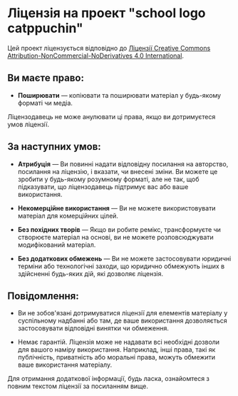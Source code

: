 # Ліцензія на проект "school logo catppuchin"

Цей проект ліцензується відповідно до [Ліцензії Creative Commons Attribution-NonCommercial-NoDerivatives 4.0 International](https://creativecommons.org/licenses/by-nc-nd/4.0/legalcode).

## Ви маєте право:

- **Поширювати** — копіювати та поширювати матеріал у будь-якому форматі чи медіа.

Ліцензодавець не може анулювати ці права, якщо ви дотримуєтеся умов ліцензії.

## За наступних умов:

- **Атрибуція** — Ви повинні надати відповідну посилання на авторство, посилання на ліцензію, і вказати, чи внесені зміни. Ви можете це зробити у будь-якому розумному форматі, але не так, щоб підказувати, що ліцензодавець підтримує вас або ваше використання.

- **Некомерційне використання** — Ви не можете використовувати матеріал для комерційних цілей.

- **Без похідних творів** — Якщо ви робите ремікс, трансформуєте чи створюєте матеріал на основі, ви не можете розповсюджувати модифікований матеріал.

- **Без додаткових обмежень** — Ви не можете застосовувати юридичні терміни або технологічні заходи, що юридично обмежують інших в здійсненні будь-яких дій, які дозволяє ліцензія.

## Повідомлення:

- Ви не зобов'язані дотримуватися ліцензії для елементів матеріалу у суспільному надбанні або там, де ваше використання дозволяється застосовувати відповідні винятки чи обмеження.

- Немає гарантій. Ліцензія може не надавати всі необхідні дозволи для вашого наміру використання. Наприклад, інші права, такі як публічність, приватність або моральні права, можуть обмежити ваше використання матеріалу.

Для отримання додаткової інформації, будь ласка, ознайомтеся з повним текстом ліцензії за посиланням вище.
